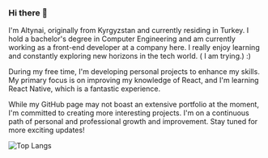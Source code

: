 ### Hi there 👋
I'm Altynai, originally from Kyrgyzstan and currently residing in Turkey. I hold a bachelor's degree in Computer Engineering and am currently working as a front-end developer at a company here. I really enjoy learning and constantly exploring new horizons in the tech world. ( I am trying.) :)

During my free time, I'm developing personal projects to enhance my skills. My primary focus is on improving my knowledge of React, and I'm learning React Native, which is a fantastic experience.

While my GitHub page may not boast an extensive portfolio at the moment, I'm committed to creating more interesting projects. I'm on a continuous path of personal and professional growth and improvement. Stay tuned for more exciting updates!


![Top Langs](https://github-readme-stats.vercel.app/api/top-langs/?username=altynaisalieva&layout=compact)
